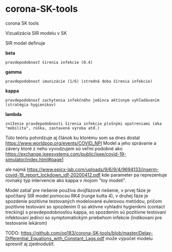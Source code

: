 # corona-SK-tools
corona SK tools

Vizualizácia SIR modelu v SK

SIR model definuje

  <B>beta</B>
  
    pravdepodobnosť šírenia infekcie (0.4)

  <B>gamma</B>
  
    pravdepodobnosť imunizácie (1/6) (stredná doba šírenia infekcie)
    
  <B>kappa</B>
  
    pravdepodobnosť zachytenia infekčného jedinca aktívnym vyhľadávaním (stratégia hygienikov)
    
   <B>lambda</B>
   
    zníženie pravdepodobnosti šírenia infekcie plošnými opatreniami (aka "mobilita", rúška, zastavená výroba atď.)
    


Túto teóriu potvrdzuje aj článok ku ktorému som sa dnes dostal https://www.worldpop.org/events/COVID_NPI
Model a jeho správanie a závery ktoré z neho vyvodzujem sú veľmi podobné ako https://exchange.iseesystems.com/public/isee/covid-19-simulator/index.html#page1

ale najmä https://www.epicx-lab.com/uploads/9/6/9/4/9694133/inserm-covid-19_report_lockdown_idf-20200412.pdf kde parameter pa reprezentuje rovnaký typ intervencie ako kappa v mojom "toy modeli".

Model zatiaľ pre riešenie používa dvojfázové riešenie, v prvej fáze je spočítaný SIR model pomocou RK4 (runge kutta 4), v druhej fáze je spozdenie pozitívne testovaných modelované eulerovou metódou, pričom pozitívne testovaní so spozdením 0 sú aktívne vyhladní hygienikmi (contact trecking) s pravdepodobnosťou kappa, so spozdením sú pozitívne testovaní infektovaní jedinci so symptomatickým priebehom infekcie (indikovaní pre testovanie lekárom)

TODO: https://github.com/op183/corona-SK-tools/blob/master/Delay-Differential_Equations_with_Constant_Lags.pdf može výpočet modelu spresniť aj zjednodušiť.
